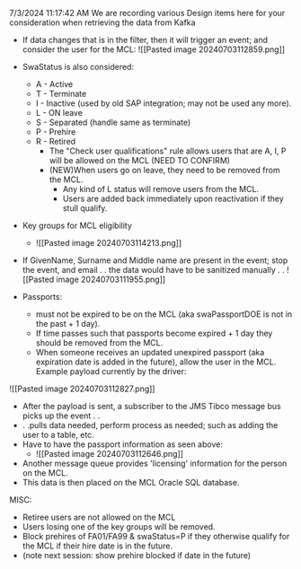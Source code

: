 7/3/2024 11:17:42 AM 
We are recording various Design items here for your consideration when retrieving the data from Kafka
* If data changes that is in the filter, then it will trigger an event; and consider the user for the MCL: ![[Pasted image 20240703112859.png]]
* SwaStatus is also considered:
	* A - Active
	* T - Terminate
	* I - Inactive (used by old SAP integration; may not be used any more).
	* L - ON leave
	* S - Separated (handle same as terminate)
	* P - Prehire
	* R  - Retired
		* The "Check user qualifications" rule allows users that are A, I, P will be allowed on the MCL (NEED TO CONFIRM)
		* (NEW)When users go on leave, they need to be removed from the MCL.
			* Any kind of L status will remove users from the MCL.
			* Users are added back immediately upon reactivation if they stull qualify.
* Key groups for MCL eligibility
	* ![[Pasted image 20240703114213.png]]
* If GivenName, Surname and Middle name are present in the event; stop the event, and email  . . the data would have to be sanitized manually . .
![[Pasted image 20240703111955.png]]

* Passports:
	* must not be expired to be on the MCL (aka swaPassportDOE is not in the past + 1 day).
	* If time passes such that passports become expired + 1 day they should be removed from the MCL.
	* When someone receives an updated unexpired passport (aka expiration date is added in the future), allow the user in the MCL.
Example payload currently by the driver:

![[Pasted image 20240703112827.png]]

* After the payload is sent, a subscriber to the JMS Tibco message bus picks up the event . .
*  . .pulls data needed, perform process as needed; such as adding the user to a table, etc.
* Have to have the passport information as seen above:
	* ![[Pasted image 20240703112646.png]]
* Another message queue provides 'licensing' information for the person on the MCL.
* This data is then placed on the MCL Oracle SQL database.


MISC:
* Retiree users are not allowed on the MCL
* Users losing one of the key groups will be removed.
* Block prehires of FA01/FA99 & swaStatus=P if they otherwise qualify for the MCL if their hire date is in the future.
* (note next session: show prehire blocked if date in the future)